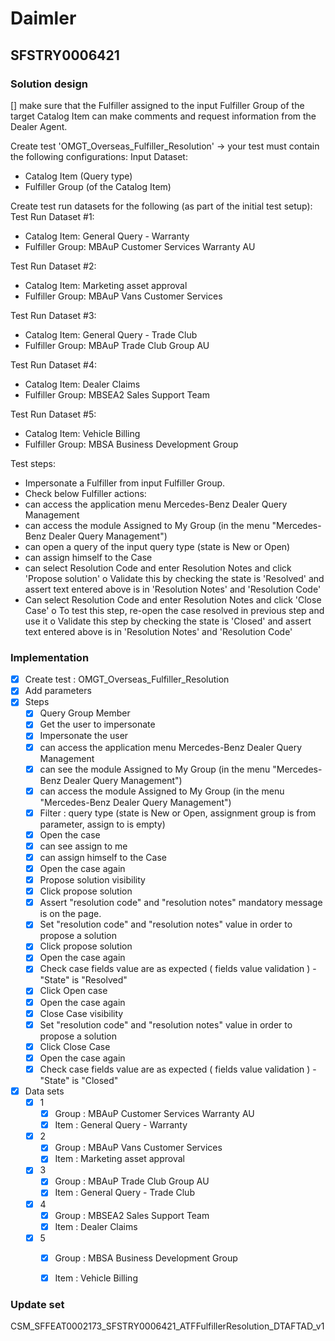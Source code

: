 # Daimler

## SFSTRY0006421

### Solution design
[] make sure that the Fulfiller assigned to the input Fulfiller Group of the target Catalog Item can make comments and request information from the Dealer Agent.

Create test 'OMGT_Overseas_Fulfiller_Resolution'
-> your test must contain the following configurations:
Input Dataset:
-	Catalog Item (Query type)
-	Fulfiller Group (of the Catalog Item)

Create test run datasets for the following (as part of the initial test setup):
Test Run Dataset #1:
- Catalog Item: General Query - Warranty
- Fulfiller Group: MBAuP Customer Services Warranty AU

Test Run Dataset #2:
- Catalog Item: Marketing asset approval
- Fulfiller Group: MBAuP Vans Customer Services

Test Run Dataset #3:
- Catalog Item: General Query - Trade Club
- Fulfiller Group: MBAuP Trade Club Group AU

Test Run Dataset #4:
- Catalog Item: Dealer Claims
- Fulfiller Group: MBSEA2 Sales Support Team

Test Run Dataset #5:
- Catalog Item: Vehicle Billing
- Fulfiller Group: MBSA Business Development Group

Test steps:
-	Impersonate a Fulfiller from input Fulfiller Group.
-	Check below Fulfiller actions:
-	can access the application menu Mercedes-Benz Dealer Query Management
-	can access the module Assigned to My Group (in the menu "Mercedes-Benz Dealer Query Management")
-	can open a query of the input query type (state is New or Open)
-	can assign himself to the Case
-	can select Resolution Code and enter Resolution Notes and click 'Propose solution'
     o	Validate this by checking the state is 'Resolved' and assert text entered above is in 'Resolution Notes' and 'Resolution Code'  
-	Can select Resolution Code and enter Resolution Notes and click 'Close Case'
     o         To test this step, re-open the case resolved in previous step and use it
     o         Validate this step by checking the state is 'Closed' and assert text entered above is in 'Resolution Notes' and 'Resolution Code'  


### Implementation
- [x] Create test : OMGT_Overseas_Fulfiller_Resolution
- [x] Add parameters
- [x] Steps
	- [x] Query Group Member
	- [x] Get the user to impersonate
	- [x] Impersonate the user
	- [x] can access the application menu Mercedes-Benz Dealer Query Management
	- [x] can see the module Assigned to My Group (in the menu "Mercedes-Benz Dealer Query Management")
	- [x] can access the module Assigned to My Group (in the menu "Mercedes-Benz Dealer Query Management")
	- [x] Filter :  query type (state is New or Open, assignment group is from parameter, assign to is empty)
	- [x] Open the case
	- [x] can see assign to me
	- [x] can assign himself to the Case
	- [x] Open the case again
	- [x] Propose solution visibility
	- [x] Click propose solution
	- [x] Assert "resolution code" and "resolution notes" mandatory message is on the page.
	- [x] Set "resolution code" and "resolution notes" value in order to propose a solution
	- [x] Click propose solution
	- [x] Open the case again
	- [x] Check case fields value are as expected ( fields value validation ) - "State" is "Resolved"
	- [x] Click Open case
	- [x] Open the case again
	- [x] Close Case visibility
	- [x] Set "resolution code" and "resolution notes" value in order to propose a solution
	- [x] Click Close Case
	- [x] Open the case again
	- [x] Check case fields value are as expected ( fields value validation ) - "State" is "Closed"
- [x] Data sets
	- [x] 1
		- [x] Group : MBAuP Customer Services Warranty AU
		- [x] Item : General Query - Warranty
	- [x] 2
		- [x] Group : MBAuP Vans Customer Services
		- [x] Item : Marketing asset approval
	- [x] 3
		- [x] Group : MBAuP Trade Club Group AU
		- [x] Item : General Query - Trade Club
	- [x] 4
		- [x] Group : MBSEA2 Sales Support Team
		- [x] Item : Dealer Claims
	- [x] 5
		- [x] Group : MBSA Business Development Group
		- [x] Item : Vehicle Billing


### Update set
CSM_SFFEAT0002173_SFSTRY0006421_ATFFulfillerResolution_DTAFTAD_v1